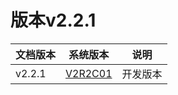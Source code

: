 #  版本v2.2.1

| 文档版本      |            系统版本             |   说明   |
| ------------- | :-----------------------------: | :------: |
| v2.2.1 | [V2R2C01](/zh/V2R2C01_README.md) | 开发版本 |


